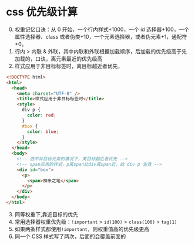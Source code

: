 # css 优先级计算

0. 权重记忆口诀：从 0 开始，一个行内样式+1000，一个 id 选择器+100，一个属性选择器、class 或者伪类+10，一个元素选择器，或者伪元素+1，通配符+0。
1. 行内 > 内联 & 外联，其中内联和外联根据加载顺序，后加载的优先级高于先加载的，口诀，离元素最近的优先级高
1. 样式应用于非目标标签时，离目标越近者优先，

```html
<!DOCTYPE html>
<html>
  <head>
    <meta charset="UTF-8" />
    <title>样式应用于非目标标签时</title>
    <style>
      div p {
        color: red;
      }
      #box {
        color: blue;
      }
    </style>
  </head>
  <body>
    <!-- 选中非目标元素的情况下，离目标越近者优先 -->
    <!-- span应用的样式，p离span比div离span近，故 div p 生效 -->
    <div id="box">
      <p>
        <span>神来之笔</span>
      </p>
    </div>
  </body>
</html>
```

3. 同等权重下,靠近目标的优先
4. 常用选择器权重优先级：`!important` > `id(100)` > `class(100)` > `tag(1)`
5. 如果两条样式都使用`!important`，则权重值高的优先级更高
6. 同一个 CSS 样式写了两次，后面的会覆盖前面的

